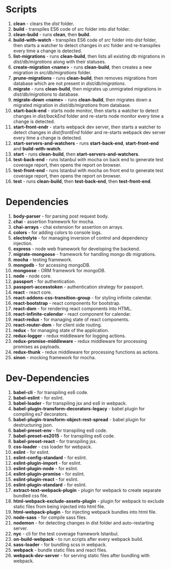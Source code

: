 # Scripts
1. **clean** - clears the _dist_ folder.
1. **build** - transpiles ES6 code of _src_ folder into _dist_ folder.
1. **clean-build** - runs **clean**, then **build**.
1. **build-with-watch** - transpiles ES6 code of _src_ folder into _dist_ folder, then starts a watcher to detect changes in _src_ folder and re-transpiles every time a change is detected.
1. **list-migrations** - runs **clean-build**, then lists all existing db migrations in _dist/db/migrations_ along with their statuses.
1. **create-migration \<name\>** - runs **clean-build**, then creates a new migration in _src/db/migrations_ folder.
1. **prune-migrations** - runs **clean-build**, then removes migrations from database which are not present in _dist/db/migrations_.
1. **migrate** - runs **clean-build**, then migrates up unmigrated migrations in _dist/db/migrations_ to database.
1. **migrate-down \<name\>** - runs **clean-build**, then migrates down a migrated migration in _dist/db/migrations_ from database.
1. **start-back-end** - starts node monitor, then starts a watcher to detect changes in _dist/backEnd_ folder and re-starts node monitor every time a change is detected.
1. **start-front-endr** - starts webpack dev server, then starts a watcher to detect changes in _dist/frontEnd_ folder and re-starts webpack dev server every time a change is detected.
1. **start-servers-and-watchers** - runs **start-back-end**, **start-front-end** and **build-with-watch**.
1. **start** - runs **clean-build**, then **start-servers-and-watchers**.
1. **test-back-end** - runs Istanbul with mocha on back end to generate test coverage report, then opens the report on browser.
1. **test-front-end** - runs Istanbul with mocha on front end to generate test coverage report, then opens the report on browser.
1. **test** - runs **clean-build**, then **test-back-end**, then **test-front-end**.
# Dependencies
1. **body-parser** - for parsing post request body.
1. **chai** - assertion framework for mocha.
1. **chai-arrays** - chai extension for assertion on arrays.
1. **colors** - for adding colors to console logs.
1. **electrolyte** - for managing inversion of control and dependency injection.
1. **express** - node web framework for developing the backend.
1. **migrate-mongoose** - framework for handling mongo db migrations.
1. **mocha** - testing framework.
1. **mongodb** - for accessing mongoDB.
1. **mongoose** - ORM framework for mongoDB.
1. **node** - node core.
1. **passport** - for authentication.
1. **passport-accesstoken** - authentication strategy for passport.
1. **react** - react core.
1. **react-addons-css-transition-group** - for styling infinite calendar.
1. **react-bootstrap** - react components for bootstrap.
1. **react-dom** - for rendering react components into HTML.
1. **react-infinite-calendar** - react component for calendar.
1. **react-redux** - for managing state of react components.
1. **react-router-dom** - for client side routing.
1. **redux** - for managing state of the application.
1. **redux-logger** - redux middleware for logging actions.
1. **redux-promise-middleware** - redux middleware for processing promises as payloads.
1. **redux-thunk** - redux middleware for processing functions as actions.
1. **sinon** - mocking framework for mocha.
# Dev-Dependencies
1. **babel-cli** - for transpiling es6 code.
1. **babel-eslint** - for eslint.
1. **babel-loader** - for transpiling jsx and es6 in webpack.
1. **babel-plugin-transform-decorators-legacy** - babel plugin for compiling es7 decorators.
1. **babel-plugin-transform-object-rest-spread** - babel plugin for destructuring json.
1. **babel-preset-env** - for transpiling es6 code.
1. **babel-preset-es2015** - for transpiling es6 code.
1. **babel-preset-react** - for transpiling jsx.
1. **css-loader** - css loader for webpack.
1. **eslint** - for eslint.
1. **eslint-config-standard** - for eslint.
1. **eslint-plugin-import** - for eslint.
1. **eslint-plugin-node** - for eslint.
1. **eslint-plugin-promise** - for eslint.
1. **eslint-plugin-react** - for eslint.
1. **eslint-plugin-standard** - for eslint.
1. **extract-text-webpack-plugin** - plugin for webpack to create separate bundled css file.
1. **html-webpack-exclude-assets-plugin** - plugin for webpack to exclude static files from being injected into html file.
1. **html-webpack-plugin** - for injecting webpack bundles into html file.
1. **node-sass** - for compile sass files.
1. **nodemon** - for detecting changes in dist folder and auto-restarting server.
1. **nyc** - cli for the test coverage framework Istanbul.
1. **on-build-webpack** - to run scripts after every webpack build.
1. **sass-loader** - for bundling scss in webpack.
1. **webpack** - bundle static files and react files.
1. **webpack-dev-server** - for serving static files after bundling with webpack.
